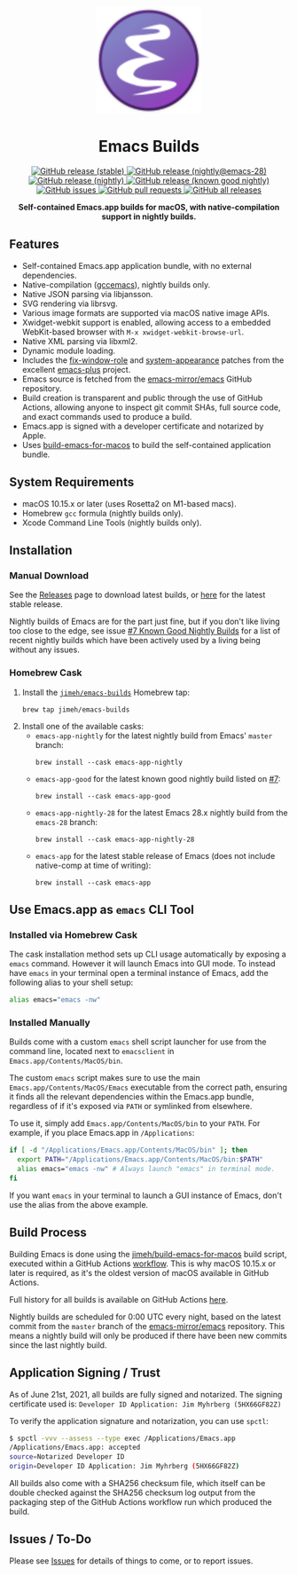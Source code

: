 <p align="center">
  <img width="192px" src="https://github.com/emacs-mirror/emacs/raw/emacs-27.2/etc/images/icons/hicolor/scalable/apps/emacs.svg" alt="Logo">
</p>

<h1 align="center">
  Emacs Builds
</h1>

<p align="center">
  <a href="https://github.com/jimeh/emacs-builds/releases/latest">
    <img alt="GitHub release (stable)" src="https://img.shields.io/endpoint?url=https%3A%2F%2Fraw.githubusercontent.com%2Fjimeh%2Fhomebrew-emacs-builds%2Fmeta%2FCasks%2Femacs-app%2Fshield.json">
  </a>
  <a href="https://github.com/jimeh/emacs-builds/releases?q=emacs-28&expanded=true">
    <img alt="GitHub release (nightly@emacs-28)" src="https://img.shields.io/endpoint?url=https%3A%2F%2Fraw.githubusercontent.com%2Fjimeh%2Fhomebrew-emacs-builds%2Fmeta%2FCasks%2Femacs-app-nightly-28%2Fshield.json">
  </a>
  <br />
  <a href="https://github.com/jimeh/emacs-builds/releases?q=master&expanded=true">
    <img alt="GitHub release (nightly)" src="https://img.shields.io/endpoint?url=https%3A%2F%2Fraw.githubusercontent.com%2Fjimeh%2Fhomebrew-emacs-builds%2Fmeta%2FCasks%2Femacs-app-nightly%2Fshield.json">
  </a>
  <a href="https://github.com/jimeh/emacs-builds/issues/7">
    <img alt="GitHub release (known good nightly)" src="https://img.shields.io/endpoint?url=https%3A%2F%2Fraw.githubusercontent.com%2Fjimeh%2Fhomebrew-emacs-builds%2Fmeta%2FCasks%2Femacs-app-good%2Fshield.json">
  </a>
  <br />
  <a href="https://github.com/jimeh/emacs-builds/issues">
    <img alt="GitHub issues" src="https://img.shields.io/github/issues-raw/jimeh/emacs-builds?style=flat&logo=github&logoColor=white">
  </a>
  <a href="https://github.com/jimeh/emacs-builds/pulls">
    <img alt="GitHub pull requests" src="https://img.shields.io/github/issues-pr-raw/jimeh/emacs-builds?style=flat&logo=github&logoColor=white">
  </a>
  <a href="https://github.com/jimeh/emacs-builds/releases">
    <img alt="GitHub all releases" src="https://img.shields.io/endpoint?url=https%3A%2F%2Fraw.githubusercontent.com%2Fjimeh%2Femacs-builds%2Fmeta%2Ftotal-downloads%2Fshield.json">
  </a>
</p>

<p align="center">
  <strong>
    Self-contained Emacs.app builds for macOS, with native-compilation support
    in nightly builds.
  </strong>
</p>

## Features

- Self-contained Emacs.app application bundle, with no external dependencies.
- Native-compilation ([gccemacs][]), nightly builds only.
- Native JSON parsing via libjansson.
- SVG rendering via librsvg.
- Various image formats are supported via macOS native image APIs.
- Xwidget-webkit support is enabled, allowing access to a embedded WebKit-based
  browser with `M-x xwidget-webkit-browse-url`.
- Native XML parsing via libxml2.
- Dynamic module loading.
- Includes the [fix-window-role][] and [system-appearance][] patches from the
  excellent [emacs-plus][] project.
- Emacs source is fetched from the [emacs-mirror/emacs][] GitHub repository.
- Build creation is transparent and public through the use of GitHub Actions,
  allowing anyone to inspect git commit SHAs, full source code, and exact
  commands used to produce a build.
- Emacs.app is signed with a developer certificate and notarized by Apple.
- Uses [build-emacs-for-macos][] to build the self-contained application bundle.

[build-emacs-for-macos]: https://github.com/jimeh/build-emacs-for-macos
[gccemacs]: https://www.emacswiki.org/emacs/GccEmacs
[fix-window-role]:
  https://github.com/d12frosted/homebrew-emacs-plus/blob/master/patches/emacs-28/fix-window-role.patch
[system-appearance]:
  https://github.com/d12frosted/homebrew-emacs-plus/blob/master/patches/emacs-28/system-appearance.patch
[emacs-plus]: https://github.com/d12frosted/homebrew-emacs-plus
[emacs-mirror/emacs]: https://github.com/emacs-mirror/emacs

## System Requirements

- macOS 10.15.x or later (uses Rosetta2 on M1-based macs).
- Homebrew `gcc` formula (nightly builds only).
- Xcode Command Line Tools (nightly builds only).

## Installation

### Manual Download

See the [Releases][] page to download latest builds, or [here](latest) for the
latest stable release.

Nightly builds of Emacs are for the part just fine, but if you don't like living
too close to the edge, see issue [#7 Known Good Nightly Builds][7] for a list of
recent nightly builds which have been actively used by a living being without
any issues.

[releases]: https://github.com/jimeh/emacs-builds/releases
[latest]: https://github.com/jimeh/emacs-builds/releases/latest
[7]: https://github.com/jimeh/emacs-builds/issues/7

### Homebrew Cask

1. Install the
   [`jimeh/emacs-builds`](https://github.com/jimeh/homebrew-emacs-builds)
   Homebrew tap:
   ```
   brew tap jimeh/emacs-builds
   ```
2. Install one of the available casks:
   - `emacs-app-nightly` for the latest nightly build from Emacs' `master`
     branch:
     ```
     brew install --cask emacs-app-nightly
     ```
   - `emacs-app-good` for the latest known good nightly build listed on [#7][7]:
     ```
     brew install --cask emacs-app-good
     ```
   - `emacs-app-nightly-28` for the latest Emacs 28.x nightly build from the
     `emacs-28` branch:
     ```
     brew install --cask emacs-app-nightly-28
     ```
   - `emacs-app` for the latest stable release of Emacs (does not include
     native-comp at time of writing):
     ```
     brew install --cask emacs-app
     ```

[7]: https://github.com/jimeh/emacs-builds/issues/7

## Use Emacs.app as `emacs` CLI Tool

### Installed via Homebrew Cask

The cask installation method sets up CLI usage automatically by exposing a
`emacs` command. However it will launch Emacs into GUI mode. To instead have
`emacs` in your terminal open a terminal instance of Emacs, add the following
alias to your shell setup:

```bash
alias emacs="emacs -nw"
```

### Installed Manually

Builds come with a custom `emacs` shell script launcher for use from the command
line, located next to `emacsclient` in `Emacs.app/Contents/MacOS/bin`.

The custom `emacs` script makes sure to use the main
`Emacs.app/Contents/MacOS/Emacs` executable from the correct path, ensuring it
finds all the relevant dependencies within the Emacs.app bundle, regardless of
if it's exposed via `PATH` or symlinked from elsewhere.

To use it, simply add `Emacs.app/Contents/MacOS/bin` to your `PATH`. For
example, if you place Emacs.app in `/Applications`:

```bash
if [ -d "/Applications/Emacs.app/Contents/MacOS/bin" ]; then
  export PATH="/Applications/Emacs.app/Contents/MacOS/bin:$PATH"
  alias emacs="emacs -nw" # Always launch "emacs" in terminal mode.
fi
```

If you want `emacs` in your terminal to launch a GUI instance of Emacs, don't
use the alias from the above example.

## Build Process

Building Emacs is done using the [jimeh/build-emacs-for-macos][] build script,
executed within a GitHub Actions [workflow][]. This is why macOS 10.15.x or
later is required, as it's the oldest version of macOS available in GitHub
Actions.

[jimeh/build-emacs-for-macos]: https://github.com/jimeh/build-emacs-for-macos
[workflow]:
  https://github.com/jimeh/emacs-builds/blob/main/.github/workflows/build.yml

Full history for all builds is available on GitHub Actions [here][actions].

[actions]: https://github.com/jimeh/emacs-builds/actions

Nightly builds are scheduled for 0:00 UTC every night, based on the latest
commit from the `master` branch of the [emacs-mirror/emacs][] repository. This
means a nightly build will only be produced if there have been new commits since
the last nightly build.

## Application Signing / Trust

As of June 21st, 2021, all builds are fully signed and notarized. The signing
certificate used is: `Developer ID Application: Jim Myhrberg (5HX66GF82Z)`

To verify the application signature and notarization, you can use `spctl`:

```bash
$ spctl -vvv --assess --type exec /Applications/Emacs.app
/Applications/Emacs.app: accepted
source=Notarized Developer ID
origin=Developer ID Application: Jim Myhrberg (5HX66GF82Z)
```

All builds also come with a SHA256 checksum file, which itself can be double
checked against the SHA256 checksum log output from the packaging step of the
GitHub Actions workflow run which produced the build.

[emacs-mirror/emacs]: https://github.com/emacs-mirror/emacs

## Issues / To-Do

Please see [Issues][] for details of things to come, or to report issues.

[issues]: https://github.com/jimeh/emacs-builds/issues
